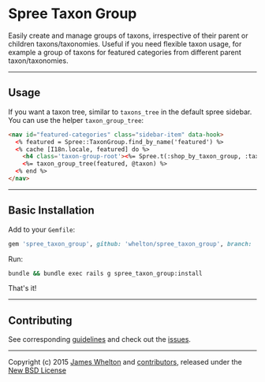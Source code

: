 # Spree Taxon Group

Easily create and manage groups of taxons, irrespective of their parent or children taxons/taxonomies.
Useful if you need flexible taxon usage, for example a group of taxons for featured categories from different parent taxon/taxonomies.

---

## Usage

If you want a taxon tree, similar to `taxons_tree` in the default spree sidebar. You can use the helper `taxon_group_tree`:

```html
<nav id="featured-categories" class="sidebar-item" data-hook>
  <% featured = Spree::TaxonGroup.find_by_name('featured') %>
  <% cache [I18n.locale, featured] do %>
    <h4 class='taxon-group-root'><%= Spree.t(:shop_by_taxon_group, :taxon_group => featured.name) %></h4>
    <%= taxon_group_tree(featured, @taxon) %>
  <% end %>
</nav>
```

---

## Basic Installation

Add to your `Gemfile`:

```ruby
gem 'spree_taxon_group', github: 'whelton/spree_taxon_group', branch: 'master'
```

Run:

```sh
bundle && bundle exec rails g spree_taxon_group:install
```

That's it!

---

## Contributing

See corresponding [guidelines][1] and check out the [issues][2].

---

Copyright (c) 2015 [James Whelton][3] and [contributors][4], released under the [New BSD License][5]

[1]: https://github.com/whelton/spree_taxon_group/blob/master/CONTRIBUTING.md
[2]: https://github.com/whelton/spree_taxon_group/issues
[3]: https://github.com/whelton
[4]: https://github.com/whelton/spree_taxon_group/graphs/contributors
[5]: https://github.com/whelton/spree_taxon_group/blob/master/LICENSE.md

